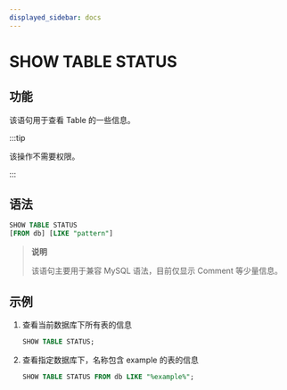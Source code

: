 ```yaml
---
displayed_sidebar: docs
---
```


# SHOW TABLE STATUS

## 功能

该语句用于查看 Table 的一些信息。

:::tip

该操作不需要权限。

:::

## 语法

```sql
SHOW TABLE STATUS
[FROM db] [LIKE "pattern"]
```

> **说明**
>
> 该语句主要用于兼容 MySQL 语法，目前仅显示 Comment 等少量信息。

## 示例

1. 查看当前数据库下所有表的信息

    ```SQL
    SHOW TABLE STATUS;
    ```

2. 查看指定数据库下，名称包含 example 的表的信息

    ```SQL
    SHOW TABLE STATUS FROM db LIKE "%example%";
    ```
